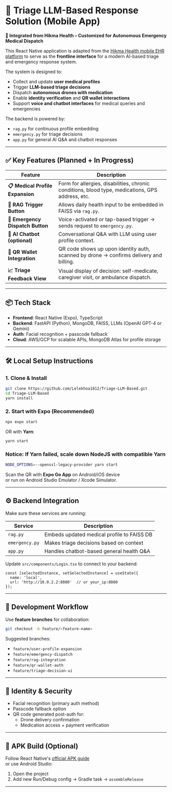 # 🏥 Triage LLM-Based Response Solution (Mobile App)
**🚀 Integrated from **Hikma Health** – Customized for Autonomous Emergency Medical Dispatch**

This React Native application is adapted from the [Hikma Health mobile EHR platform](https://github.com/hikmahealth/hikma-health-app) to serve as the **frontline interface** for a modern AI-based triage and emergency response system.

The system is designed to:
- Collect and update **user medical profiles**
- Trigger **LLM-based triage decisions**
- Dispatch **autonomous drones with medication**
- Enable **identity verification** and **QR wallet interactions**
- Support **voice and chatbot interfaces** for medical queries and emergencies

The backend is powered by:
- `rag.py` for continuous profile embedding
- `emergency.py` for triage decisions
- `app.py` for general AI Q&A and chatbot responses

---

## ✅ Key Features (Planned + In Progress)

| Feature                        | Description                                                                 |
|-------------------------------|-----------------------------------------------------------------------------|
| **📋 Medical Profile Expansion**     | Form for allergies, disabilities, chronic conditions, blood type, medications, GPS address, etc. |
| **🧠 RAG Trigger Button**            | Allows daily health input to be embedded in FAISS via `rag.py`.           |
| **🚨 Emergency Dispatch Button**     | Voice-activated or tap-based trigger → sends request to `emergency.py`.   |
| **💬 AI Chatbot (optional)**         | Conversational Q&A with LLM using user profile context.                   |
| **🧾 QR Wallet Integration**         | QR code shows up upon identity auth, scanned by drone → confirms delivery and billing. |
| **📈 Triage Feedback View**          | Visual display of decision: self-medicate, caregiver visit, or ambulance dispatch. |

---

## 📦 Tech Stack

- **Frontend**: React Native (Expo), TypeScript
- **Backend**: FastAPI (Python), MongoDB, FAISS, LLMs (OpenAI GPT-4 or Gemini)
- **Auth**: Facial recognition + passcode fallback
- **Cloud**: AWS/GCP for scalable APIs, MongoDB Atlas for profile storage

---

## 🛠️ Local Setup Instructions

### 1. Clone & Install

```bash
git clone https://github.com/Lelekhoa1812/Triage-LLM-Based.git
cd Triage-LLM-Based
yarn install
```

### 2. Start with Expo (Recommended)

```bash
npx expo start
```
OR with **Yarn**:
```bash
yarn start
```

### Notice: If Yarn failed, scale down NodeJS with compatible Yarn
```bash
NODE_OPTIONS=--openssl-legacy-provider yarn start
```

Scan the QR with **Expo Go App** on Android/iOS device  
or run on Android Studio Emulator / Xcode Simulator.

---

## ⚙️ Backend Integration

Make sure these services are running:

| Service         | Description                               |
|----------------|-------------------------------------------|
| `rag.py`        | Embeds updated medical profile to FAISS DB |
| `emergency.py`  | Makes triage decisions based on context   |
| `app.py`        | Handles chatbot-based general health Q&A  |

Update `src/components/Login.tsx` to connect to your backend:

```tsx
const [selectedInstance, setSelectedInstance] = useState({
  name: 'local',
  url: 'http://10.0.2.2:8080'  // or your_ip:8080
});
```

---

## 🧪 Development Workflow

Use **feature branches** for collaboration:

```bash
git checkout -b feature/<feature-name>
```

Suggested branches:
- `feature/user-profile-expansion`
- `feature/emergency-dispatch`
- `feature/rag-integration`
- `feature/qr-wallet-auth`
- `feature/triage-decision-ui`

---

## 🔐 Identity & Security

- Facial recognition (primary auth method)
- Passcode fallback option
- QR code generated post-auth for:
    - Drone delivery confirmation
    - Medication access + payment verification

---

## 📲 APK Build (Optional)

Follow React Native's [official APK guide](https://reactnative.dev/docs/signed-apk-android)  
or use Android Studio:
1. Open the project
2. Add new Run/Debug config → Gradle task → `assembleRelease`

---
